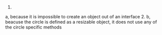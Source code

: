 1.
a, because it is impossible to create an object out of an interface
2.
b, beacuse the circle is defined as a resizable object, it does not use any of the circle specific methods
